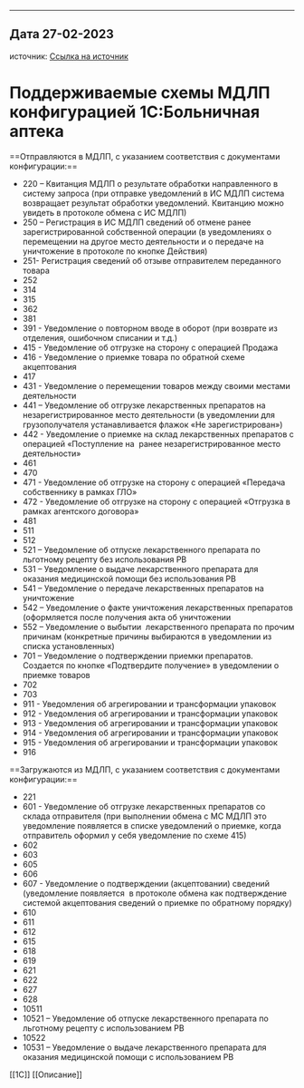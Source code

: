 
---
Дата 27-02-2023
---

источник:
[Ссылка на источник](https://solutions.1c.ru/catalog/hospital-pharmacy/mdlp-schemes)

# Поддерживаемые схемы МДЛП конфигурацией 1С:Больничная аптека

==Отправляются в МДЛП, с указанием соответствия с документами конфигурации:== 

-   220 – Квитанция МДЛП о результате обработки направленного в систему запроса (при отправке уведомлений в ИС МДЛП система возвращает результат обработки уведомлений. Квитанцию можно увидеть в протоколе обмена с ИС МДЛП)  
-   250 – Регистрация в ИС МДЛП сведений об отмене ранее зарегистрированной собственной операции (в уведомлениях о перемещении на другое место деятельности и о передаче на уничтожение в протоколе по кнопке Действия)
-   251- Регистрация сведений об отзыве отправителем переданного товара
-   252
-   314
-   315
-   362
-   381
-   391 - Уведомление о повторном вводе в оборот (при возврате из отделения, ошибочном списании и т.д.)
-   415 - Уведомление об отгрузке на сторону с операцией Продажа
-   416 - Уведомление о приемке товара по обратной схеме акцептования
-   417
-   431 - Уведомление о перемещении товаров между своими местами деятельности
-   441 – Уведомление об отгрузке лекарственных препаратов на незарегистрированное место деятельности (в уведомлении для грузополучателя устанавливается флажок «Не зарегистрирован»)
-   442 - Уведомление о приемке на склад лекарственных препаратов с операцией «Поступление на  ранее незарегистрированное место деятельности»
-   461
-   470
-   471 - Уведомление об отгрузке на сторону с операцией «Передача собственнику в рамках ГЛО»
-   472 - Уведомление об отгрузке на сторону с операцией «Отгрузка в рамках агентского договора»
-   481
-   511
-   512
-   521 – Уведомление об отпуске лекарственного препарата по льготному рецепту без использования РВ
-   531 – Уведомление о выдаче лекарственного препарата для оказания медицинской помощи без использования РВ
-   541 – Уведомление о передаче лекарственных препаратов на уничтожение
-   542 – Уведомление о факте уничтожения лекарственных препаратов (оформляется после получения акта об уничтожении
-   552 – Уведомление о выбытии  лекарственного препарата по прочим причинам (конкретные причины выбираются в уведомлении из списка установленных)
-   701 – Уведомление о подтверждении приемки препаратов. Создается по кнопке «Подтвердите получение» в уведомлении о приемке товаров
-   702
-   703
-   911 - Уведомления об агрегировании и трансформации упаковок
-   912 - Уведомления об агрегировании и трансформации упаковок
-   913 - Уведомления об агрегировании и трансформации упаковок
-   914 - Уведомления об агрегировании и трансформации упаковок
-   915 - Уведомления об агрегировании и трансформации упаковок
-   916

==Загружаются из МДЛП, с указанием соответствия с документами конфигурации:==  

-   221  
-   601 - Уведомление об отгрузке лекарственных препаратов со склада отправителя (при выполнении обмена с МС МДЛП это уведомление появляется в списке уведомлений о приемке, когда отправитель оформил у себя уведомление по схеме 415)
-   602
-   603
-   605
-   606
-   607 - Уведомление о подтверждении (акцептовании) сведений (уведомление появляется  в протоколе обмена как подтверждение системой акцептования сведений о приемке по обратному порядку)
-   610
-   611
-   612
-   615
-   618
-   619
-   621
-   622
-   627
-   628
-   10511
-   10521 – Уведомление об отпуске лекарственного препарата по льготному рецепту с использованием РВ
-   10522
-   10531 – Уведомление о выдаче лекарственного препарата для оказания медицинской помощи с использованием РВ

[[1С]]
[[Описание]]